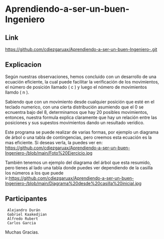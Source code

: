 # Aprendiendo-a-ser-un-buen-Ingeniero
## Link 
https://github.com/cdiezgaruax/Aprendiendo-a-ser-un-buen-Ingeniero-.git
## Explicacion
Según nuestras observaciones, hemos concluido con un desarrollo de una ecuación eficiente, la cual puede facilitar la verificación de los movimientos, el número de posición llamado ( c ) y luego el nómero de movimientos llamdo ( n ).

Sabiendo que con un movimiento desde cualquier posición que esté en el teclado numerico, con una cierta distribución asumiendo que el 0 se ecnuentra bajo del 8, determinamos que hay 20 posibles movimientos, entonces, nuestra formula explica claramente que hay un relación entre las posiciones y sus supestos movimientos dando un resultado verídico.

Este programa se puede realizar de varias formas, por ejemplo un diagrama de árbol o una tabla de contingencias, pero creemos esta ecuación es la mas eficiente. Si deseas verla, la puedes ver en: https://github.com/cdiezgaruax/Aprendiendo-a-ser-un-buen-Ingeniero-/blob/main/Foto%20Ejercicio.jpg

También tenemos un ejemplo del diagrama del árbol que esta resumido, pero tienes al lado una tabla donde puedes ver dependiendo de la casilla los números a los que puede ir:https://github.com/cdiezgaruax/Aprendiendo-a-ser-un-buen-Ingeniero-/blob/main/Diagrama%20desde%20casilla%20inicial.jpg

## Participantes
     Alejandro Durán
     Gabriel Kaakedjian
     Alfredo Rubert
     Carlos Garcia
Muchas Gracias.
